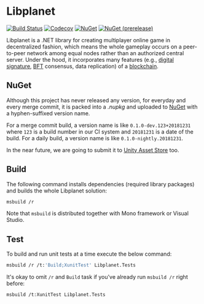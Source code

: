 Libplanet
=========

[![Build Status](https://travis-ci.com/planetarium/libplanet.net.svg?branch=master)][Travis CI]
[![Codecov](https://codecov.io/gh/planetarium/libplanet.net/branch/master/graph/badge.svg)][Codecov]
[![NuGet](https://img.shields.io/nuget/v/Libplanet.svg?style=flat)][NuGet]
[![NuGet (prerelease)](https://img.shields.io/nuget/vpre/Libplanet.svg?style=flat)][NuGet]

Libplanet is a .NET library for creating multiplayer online game in
decentralized fashion, which means the whole gameplay occurs on a
peer-to-peer network among equal nodes rather than an authorized central
server.  Under the hood, it incorporates many features (e.g.,
[digital signature], [BFT] consensus, data replication) of a [blockchain].

[Travis CI]: https://travis-ci.com/planetarium/libplanet.net
[Codecov]: https://codecov.io/gh/planetarium/libplanet.net
[NuGet]: https://www.nuget.org/packages/Libplanet/
[digital signature]: https://en.wikipedia.org/wiki/Digital_signature
[BFT]: https://en.wikipedia.org/wiki/Byzantine_fault_tolerance
[blockchain]: https://en.wikipedia.org/wiki/Blockchain


NuGet
-----

Although this project has never released any version, for everyday and every
merge commit, it is packed into a *.nupkg* and uploaded to [NuGet] with
a hyphen-suffixed version name.

For a merge commit build, a version name is like `0.1.0-dev.123+20181231` where
`123` is a build number in our CI system and `20181231` is a date of the build.
For a daily build, a version name is like `0.1.0-nightly.20181231`.

In the near future, we are going to submit it to [Unity Asset Store] too.

[Unity Asset Store]: https://assetstore.unity.com/


Build
-----

The following command installs dependencies (required library packages) and
builds the whole Libplanet solution:

~~~~~~~~ bash
msbuild /r
~~~~~~~~

Note that `msbuild` is distributed together with Mono framework or
Visual Studio.


Test
----

To build and run unit tests at a time execute the below command:

~~~~~~~~ bash
msbuild /r /t:'Build;XunitTest' Libplanet.Tests
~~~~~~~~

It's okay to omit `/r` and `Build` task if you've already run `msbuild /r`
right before:

~~~~~~~~ bash
msbuild /t:XunitTest Libplanet.Tests
~~~~~~~~
